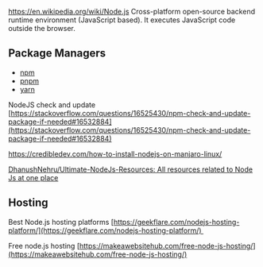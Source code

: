 https://en.wikipedia.org/wiki/Node.js
Cross-platform open-source backend runtime environment (JavaScript based). It executes JavaScript code outside the browser.

## Package Managers
- [npm](js-node-npm.md)
- [pnpm](js-node-pnpm.md)
- [yarn](js-node-yarn.md)


NodeJS check and update [https://stackoverflow.com/questions/16525430/npm-check-and-update-package-if-needed#16532884](https://stackoverflow.com/questions/16525430/npm-check-and-update-package-if-needed#16532884)

https://credibledev.com/how-to-install-nodejs-on-manjaro-linux/

[DhanushNehru/Ultimate-NodeJs-Resources: All resources related to Node Js at one place](https://github.com/DhanushNehru/Ultimate-NodeJs-Resources)

## Hosting

Best Node.js hosting platforms [https://geekflare.com/nodejs-hosting-platform/](https://geekflare.com/nodejs-hosting-platform/) 

Free node.js hosting [https://makeawebsitehub.com/free-node-js-hosting/](https://makeawebsitehub.com/free-node-js-hosting/)